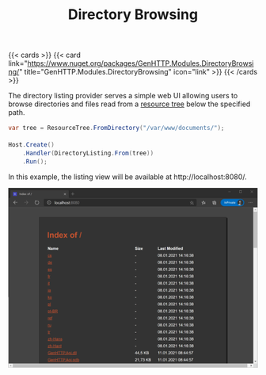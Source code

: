 ﻿---
title: Directory Browsing
description: 'Simple web application to list the contents of a directory via HTTP.'
cascade:
  type: docs
---

{{< cards >}}
{{< card link="https://www.nuget.org/packages/GenHTTP.Modules.DirectoryBrowsing/" title="GenHTTP.Modules.DirectoryBrowsing" icon="link" >}}
{{< /cards >}}

The directory listing provider serves a simple web UI allowing users to browse directories
and files read from a [resource tree](../../concepts/resources) below the specified path.

```csharp
var tree = ResourceTree.FromDirectory("/var/www/documents/");

Host.Create()
    .Handler(DirectoryListing.From(tree))
    .Run();
```

In this example, the listing view will be available at http://localhost:8080/.

![Directory listing served by the GenHTTP server](listing.png)
